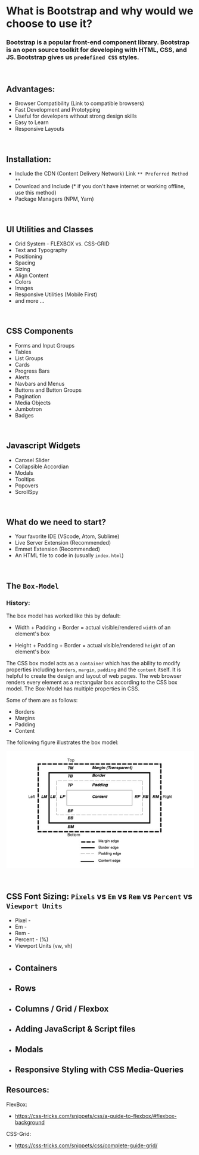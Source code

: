 # What is Bootstrap and why would we choose to use it?

### Bootstrap is a popular front-end component library. Bootstrap is an open source toolkit for developing with HTML, CSS, and JS. Bootstrap gives us `predefined CSS` styles.

&nbsp; 
## Advantages:
* Browser Compatibility   (Link to compatible browsers)
* Fast Development and Prototyping
* Useful for developers without strong design skills
* Easy to Learn
* Responsive Layouts 

&nbsp; 
## Installation:
* Include the CDN (Content Delivery Network) Link                `** Preferred Method **`
* Download and Include (* if you don't have internet or working offline, use this method)
* Package Managers (NPM, Yarn)

&nbsp; 
## UI Utilities and Classes
* Grid System - FLEXBOX vs. CSS-GRID
* Text and Typography
* Positioning
* Spacing
* Sizing
* Align Content
* Colors
* Images
* Responsive Utilities (Mobile First)
* and more ...

&nbsp; 
## CSS Components
* Forms and Input Groups
* Tables
* List Groups
* Cards
* Progress Bars
* Alerts
* Navbars and Menus
* Buttons and Button Groups
* Pagination
* Media Objects
* Jumbotron
* Badges

&nbsp; 
## Javascript Widgets
* Carosel Slider
* Collapsible Accordian
* Modals
* Tooltips
* Popovers
* ScrollSpy 

&nbsp; 
## What do we need to start?
* Your favorite IDE (VScode, Atom, Sublime)
* Live Server Extension (Recommended)
* Emmet Extension (Recommended)
* An HTML file to code in (usually `index.html`)

&nbsp; 
## The `Box-Model`

### History:
The box model has worked like this by default:

* Width + Padding + Border = actual visible/rendered `width` of an element's box

* Height + Padding + Border = actual visible/rendered `height` of an element's box

The CSS box model acts as a `container` which has the ability to modify properties including `borders`, `margin`, `padding` and the `content` itself. It is helpful to create the design and layout of web pages. The web browser renders every element as a rectangular box according to the CSS box model. The Box-Model has multiple properties in CSS. 

Some of them are as follows:

* Borders
* Margins
* Padding
* Content

The following figure illustrates the box model:

<p align="center">
  <img src='./assets/img/box-model.jpeg'/>
</p>
&nbsp; 


## CSS Font Sizing: `Pixels` vs `Em` vs `Rem` vs `Percent` vs `Viewport Units`

* Pixel -
* Em - 
* Rem - 
* Percent - (%)
* Viewport Units (vw, vh)

#
* ## Containers
* ## Rows
* ## Columns / Grid / Flexbox
* ## Adding JavaScript & Script files
* ## Modals

* ## Responsive Styling with CSS Media-Queries



## Resources:

FlexBox:
* https://css-tricks.com/snippets/css/a-guide-to-flexbox/#flexbox-background

CSS-Grid:
* https://css-tricks.com/snippets/css/complete-guide-grid/